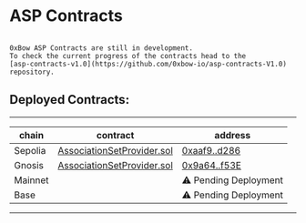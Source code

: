 # ASP Contracts

```admonish warning title='Work-in-Progress'

0xBow ASP Contracts are still in development.
To check the current progress of the contracts head to the
[asp-contracts-v1.0](https://github.com/0xbow-io/asp-contracts-V1.0) repository.
```

## Deployed Contracts:

---

| chain   | contract                                                                                                              | address                                                                                         |
| ------- | --------------------------------------------------------------------------------------------------------------------- | ----------------------------------------------------------------------------------------------- |
| Sepolia | [AssociationSetProvider.sol](https://github.com/0xbow-io/asp-contracts-V1.0/blob/main/src/AssociationSetProvider.sol) | [0xaaf9..d286](https://sepolia.etherscan.io/address/0xaaf9221e9c337ba5ba2c4bd6c0af8b2d2b9cd286) |
| Gnosis  | [AssociationSetProvider.sol](https://github.com/0xbow-io/asp-contracts-V1.0/blob/main/src/AssociationSetProvider.sol) | [0x9a64..f53E](https://gnosisscan.io/address/0x9a6425a02a72C6983E45A4939E432Ebe4611f53E)        |
| Mainnet |                                                                                                                       | ⚠️ Pending Deployment                                                                           |
| Base    |                                                                                                                       | ⚠️ Pending Deployment                                                                           |

---
